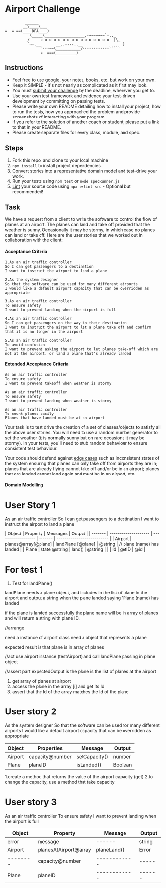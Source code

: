 # Airport Challenge

``````
         ______
        __\____\___
=  = ==(____DFA____)
           \_____\__________________,-~~~~~~~`-.._
          /     o o o o o o o o o o o o o o o o  |\_
          `~-.__       __..----..__                  )
                `---~~\___________/------------`````
                =  ===(_________)

``````

## Instructions

- Feel free to use google, your notes, books, etc. but work on your own.
- Keep it SIMPLE - it's not nearly as complicated as it first may look.
- You must [submit your challenge](https://airtable.com/shrUGm2T8TYCFAmjN) by the deadline, wherever you get to.
- Use your own test framework and evidence your test-driven development by committing on passing tests.
- Please write your own README detailing how to install your project, how to run the tests, how you approached the problem and provide screenshots of interacting with your program.
- If you refer to the solution of another coach or student, please put a link to that in your README.
- Please create separate files for every class, module, and spec.

## Steps

1. Fork this repo, and clone to your local machine
2. `npm install` to install project dependencies
3. Convert stories into a representative domain model and test-drive your work.
4. Run your tests using `npm test` or `node specRunner.js`
5. [Lint](https://eslint.org/docs/user-guide/getting-started) your source code using `npx eslint src` - Optional but recommended!

## Task

We have a request from a client to write the software to control the flow of planes at an airport. The planes can land and take off provided that the weather is sunny. Occasionally it may be stormy, in which case no planes can land or take off. Here are the user stories that we worked out in collaboration with the client:

#### Acceptance Criteria

```
1.As an air traffic controller
So I can get passengers to a destination
I want to instruct the airport to land a plane

2.As the system designer
So that the software can be used for many different airports
I would like a default airport capacity that can be overridden as appropriate

3.As an air traffic controller
To ensure safety
I want to prevent landing when the airport is full

4.As an air traffic controller
So I can get passengers on the way to their destination
I want to instruct the airport to let a plane take off and confirm that it is no longer in the airport

5.As an air traffic controller
To avoid confusion
I want to prevent asking the airport to let planes take-off which are not at the airport, or land a plane that's already landed
```

#### Extended Acceptance Criteria

```
As an air traffic controller
To ensure safety
I want to prevent takeoff when weather is stormy

As an air traffic controller
To ensure safety
I want to prevent landing when weather is stormy

As an air traffic controller
To count planes easily
Planes that have landed must be at an airport
```

Your task is to test drive the creation of a set of classes/objects to satisfy all the above user stories. You will need to use a random number generator to set the weather (it is normally sunny but on rare occasions it may be stormy). In your tests, you'll need to stub random behaviour to ensure consistent test behaviour.

Your code should defend against [edge cases](http://programmers.stackexchange.com/questions/125587/what-are-the-difference-between-an-edge-case-a-corner-case-a-base-case-and-a-b) such as inconsistent states of the system ensuring that planes can only take off from airports they are in; planes that are already flying cannot take off and/or be in an airport; planes that are landed cannot land again and must be in an airport, etc.

#### Domain Modelling

# User Story 1

As an air traffic controller
So I can get passengers to a destination
I want to instruct the airport to land a plane

| Object  | Property             | Messages           | Output  |
| ------- | -------------------- | ------------------ | ------- | -------------------------- |
| Airport | planes@array[@plane] | landPlane [@plane] | @string | // plane (name) has landed |
| Plane   | state @string        | land()             | @string |
|         | Id                   | getID              | @id     |

# For test 1

1. Test for landPlane()

landPlane needs a plane object, and includes in the list of plane in the airport and output a string when the plane landed saying 'Plane (name) has landed

if the plane is landed successfully the plane name will be in array of planes and will return a string with plane ID.

//arrange

need a instance of airport class
need a object that represents a plane

expected result is that plane is in array of planes

//act
use airport instance (testAirport) and call landPlane passing in plane object

//assert part
expectedOutput is the plane is the list of planes at the airport

1. get array of planes at airport
2. access the plane in the array [i] and get its Id
3. assert that the Id of the array matches the Id of the plane

# User story 2

As the system designer
So that the software can be used for many different airports
I would like a default airport capacity that can be overridden as appropriate

| Object  | Properties      | Message       | Output  |
| ------- | --------------- | ------------- | ------- |
| Airport | capacity@number | setCapacity() | number  |
| Plane   | planeID         | isLanded()    | Boolean |

1.create a method that returns the value of the airport capacity (get)
2.to change the capacity, use a method that take capacity

# User story 3

As an air traffic controller
To ensure safety
I want to prevent landing when the airport is full

| Object   | Property              | Message      | Output |
| -------- | --------------------- | ------------ | ------ |
| error    | message               | ------       | string |
| Airport  | planesAtAirport@array | planeLand()  | Error  |
| -------- | capacity@number       | ------------ | -----  |
| Plane    | planeID               | ------------ | ------ |
